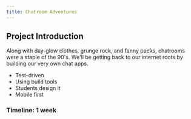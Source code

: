 ```yaml
---
title: Chatroom Adventures
---
```


## Project Introduction

Along with day-glow clothes, grunge rock, and fanny packs, chatrooms were a staple of the 90's. We'll be getting back to our internet roots by building our very own chat apps.

- Test-driven
- Using build tools
- Students design it
- Mobile first

### Timeline: 1 week
